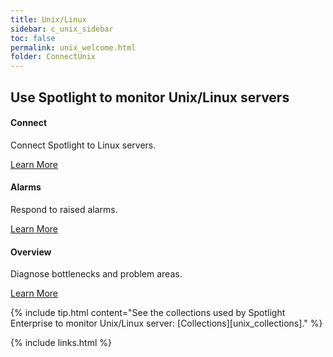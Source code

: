 ```yaml
---
title: Unix/Linux
sidebar: c_unix_sidebar
toc: false
permalink: unix_welcome.html
folder: ConnectUnix
---
```

<div class="row">
        <h2 class="page-header">Use Spotlight to monitor Unix/Linux servers</h2>
        <div class="col-md-3 col-sm-6">
            <div class="panel panel-default text-center">
                <div class="panel-body">
                    <h4>Connect</h4>
                    <p>Connect Spotlight to Linux servers.</p>
                    <a href="linux_connect_details.html" class="btn btn-primary">Learn More</a>
                </div>
            </div>
        </div>
        <div class="col-md-3 col-sm-6">
            <div class="panel panel-default text-center">
                <div class="panel-body">
                    <h4>Alarms</h4>
                    <p>Respond to raised alarms.</p>
                    <a href="linux_alarms.html" class="btn btn-primary">Learn More</a>
                </div>
            </div>
        </div>
        <div class="col-md-3 col-sm-6">
            <div class="panel panel-default text-center">
                <div class="panel-body">
                    <h4>Overview</h4>
                    <p>Diagnose bottlenecks and problem areas.</p>
                    <a href="linux_drilldown_overview.html" class="btn btn-primary">Learn More</a>
                </div>
            </div>
        </div>
    </div>

{% include tip.html content="See the collections used by Spotlight Enterprise to monitor Unix/Linux server: [Collections][unix_collections]." %}

{% include links.html %}
